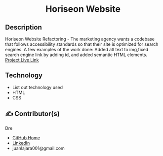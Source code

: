 <h1 align='center'>Horiseon Website</h1>
<h2>Description</h2>
<p>Horiseon Website Refactoring - The marketing agency wants a codebase that follows accessibility standards
so that their site is optimized for search engines. A few examples of the work done: Added atl text to img,fixed search engine link by adding id, and added semantic HTML elements.  
<a href='https://juanlajara.github.io/coderefactor' target='_blank'>Project Live Link</a>
</p>
<h2>Technology</h2>
<ul>
    <li>List out technology used</li>
    <li>HTML</li>
    <li>CSS</li>
</ul>
<h2>✍️ Contributor(s)</h2>
<p>Dre</p>
<ul>
    <li><a href='https://github.com/juanlajara/juanlajara.github.io' target='_blank'>GitHub Home</a></li>
    <li><a href='https://www.linkedin.com/in/juan-andres-lajara-179a8442' target='_blank'>LinkedIn</a></li>
    <li>juanlajara001@gmail.com</li>
</ul>
